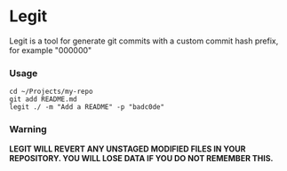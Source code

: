 # Legit

Legit is a tool for generate git commits with a custom commit hash prefix, for example "000000"

### Usage

```
cd ~/Projects/my-repo
git add README.md
legit ./ -m "Add a README" -p "badc0de"
```

### Warning

__LEGIT WILL REVERT ANY UNSTAGED MODIFIED FILES IN YOUR REPOSITORY.  YOU WILL LOSE DATA IF YOU DO NOT REMEMBER THIS.__
